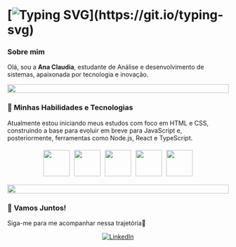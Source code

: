 # [![Typing SVG](https://readme-typing-svg.herokuapp.com/?color=B287A3&center=true&vCenter=true&width=1000&lines=Olá,+Seja+bem-vindo!;Meu+nome+é+Ana+Claudia!;)](https://git.io/typing-svg)
<p align="center">

### **Sobre mim**  
Olá, sou a **Ana Claudia**, estudante de Análise e desenvolvimento de sistemas, apaixonada por tecnologia e inovação. 

<p align="center">
  <img src="https://i.imgur.com/dBaSKWF.gif" height="20" width="100%">
</p>

### 🧠 **Minhas Habilidades e Tecnologias**  
Atualmente estou iniciando meus estudos com foco em HTML e CSS, construindo a base para evoluir em breve para JavaScript e, posteriormente, ferramentas como Node.js, React e TypeScript.

<div style="display: flex; flex-wrap: wrap; justify-content: center;">

  <img src="https://techstack-generator.vercel.app/github-icon.svg" width="60" style="margin: 5px;">
  
  <img src="https://www.vectorlogo.zone/logos/w3_html5/w3_html5-icon.svg" width="60" style="margin: 5px;">
  <img src="https://www.vectorlogo.zone/logos/w3_css/w3_css-official.svg" width="60" style="margin: 5px;">
  <img src="https://techstack-generator.vercel.app/js-icon.svg" width="60" style="margin: 5px;">
  <img src="https://techstack-generator.vercel.app/ts-icon.svg" width="60" style="margin: 5px;">
</div>

<p align="center">
  <img src="https://i.imgur.com/dBaSKWF.gif" height="20" width="100%">
</p>


### 💜 **Vamos Juntos!**  
Siga-me para me acompanhar nessa trajetória🚀
<p align="center">
  <a href="https://www.linkedin.com/in/ana-claudia-rod" target="_blank">
    <img src="https://img.shields.io/badge/LinkedIn-Ana_Claudia-9370DB?style=for-the-badge&logo=linkedin&logoColor=white" alt="LinkedIn">
  </a>
</p>
